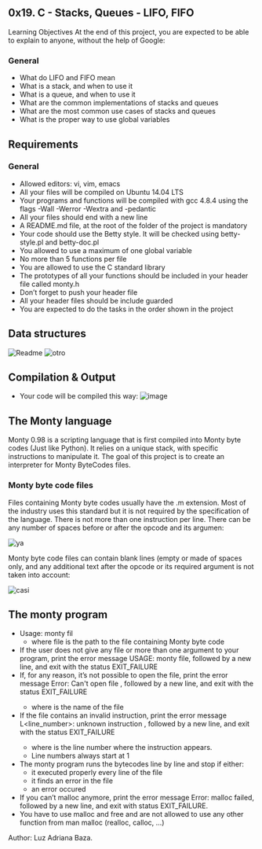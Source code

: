
## **0x19. C - Stacks, Queues - LIFO, FIFO**

Learning Objectives
At the end of this project, you are expected to be able to explain to anyone, without the help of Google:

### General
* What do LIFO and FIFO mean
* What is a stack, and when to use it
* What is a queue, and when to use it
* What are the common implementations of stacks and queues
* What are the most common use cases of stacks and queues
* What is the proper way to use global variables

## Requirements

### General
* Allowed editors: vi, vim, emacs
* All your files will be compiled on Ubuntu 14.04 LTS
* Your programs and functions will be compiled with gcc 4.8.4 using the flags -Wall -Werror -Wextra and -pedantic
* All your files should end with a new line
* A README.md file, at the root of the folder of the project is mandatory
* Your code should use the Betty style. It will be checked using betty-style.pl and betty-doc.pl
* You allowed to use a maximum of one global variable
* No more than 5 functions per file
* You are allowed to use the C standard library
* The prototypes of all your functions should be included in your header file called monty.h
* Don’t forget to push your header file
* All your header files should be include guarded
* You are expected to do the tasks in the order shown in the project

## Data structures
![Readme](https://user-images.githubusercontent.com/71143825/118015323-c6745880-b319-11eb-994e-a11398815d1b.PNG)
![otro](https://user-images.githubusercontent.com/71143825/118015577-0e937b00-b31a-11eb-9d62-1808345bb237.PNG)

## Compilation & Output
* Your code will be compiled this way:
![image](https://user-images.githubusercontent.com/71143825/118015841-55817080-b31a-11eb-8d64-8c82e506909b.png)

## The Monty language
Monty 0.98 is a scripting language that is first compiled into Monty byte codes (Just like Python). It relies on a unique stack, with specific instructions to manipulate it. The goal of this project is to create an interpreter for Monty ByteCodes files.

### Monty byte code files

Files containing Monty byte codes usually have the .m extension. Most of the industry uses this standard but it is not required by the specification of the language. There is not more than one instruction per line. There can be any number of spaces before or after the opcode and its argumen:

![ya](https://user-images.githubusercontent.com/71143825/118017401-2ff56680-b31c-11eb-96ed-b41403d3ba0e.PNG)

Monty byte code files can contain blank lines (empty or made of spaces only, and any additional text after the opcode or its required argument is not taken into account:

![casi](https://user-images.githubusercontent.com/71143825/118018341-464ff200-b31d-11eb-8533-9a3b44ea41ea.PNG)

## The monty program

* Usage: monty fil
     - where file is the path to the file containing Monty byte code
* If the user does not give any file or more than one argument to your program, print the error message USAGE: monty file, followed by a new line, and exit with the status EXIT_FAILURE
* If, for any reason, it’s not possible to open the file, print the error message Error: Can't open file <file>, followed by a new line, and exit with the status EXIT_FAILURE
    - where <file> is the name of the file
* If the file contains an invalid instruction, print the error message L<line_number>: unknown instruction <opcode>, followed by a new line, and exit with the status EXIT_FAILURE
    - where is the line number where the instruction appears.
    - Line numbers always start at 1
* The monty program runs the bytecodes line by line and stop if either:
    - it executed properly every line of the file
	- it finds an error in the file
	- an error occured
* If you can’t malloc anymore, print the error message Error: malloc failed, followed by a new line, and exit with status EXIT_FAILURE.
* You have to use malloc and free and are not allowed to use any other function from man malloc (realloc, calloc, …)

Author: Luz Adriana Baza.

